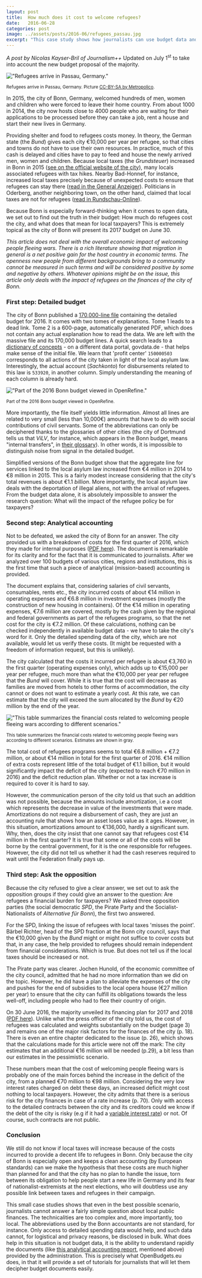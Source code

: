 ```yaml
---
layout: post
title:  How much does it cost to welcome refugees?
date:   2016-06-28
categories: post
image: ../assets/posts/2016-06/refugees_passau.jpg
excerpt: "This case study shows how journalists can use budget data and other sources of information to answer policy questions."
---
```


_A post by Nicolas Kayser-Bril of Journalism++_ Updated on July 1<sup>st</sup> to take into account the new budget proposal of the majority.

!["Refugees arrive in Passau, Germany."]({{site.baseurl}}/assets/posts/2016-06/refugees_passau.jpg)

<small>Refugees arrive in Passau, Germany. Picture [CC-BY-SA by Metropolico](https://www.flickr.com/photos/95213174@N08/23067256864/in/photolist-B9nHPf-FtKSXb-BYAjMr-EYqQaJ-FRzsnU-riWq5X-yixTHD-rY9P21-rWq48t-rY9NqS-yA4R7g-sfGhmB-yixSK6-yz7fJL-yANxuT-yANzFX-BWhHSU-rYhWA4-ykanEM-riJXgj-BYArHR-yit1pU-B9nnqQ-sfGh3a-C4zy3m-BWhQgq-C4zrY7-yz7cam-yANu4K-FTSjLp-yxKfLm-yANwjM-EYqSkW-FRznKC-EYqQXW-AgqUPG-FKGzNo-FKGvwC-FRzoyb-FRzuXd-y2RCKm-HJuWWn-HzQ3nA-HzQ1nU-BQmhF-r149HX-sgbQw1-spx1x7-qSAG5E-vhhfkH).</small>

In 2015, the city of Bonn, Germany, welcomed hundreds of men, women and children who were forced to leave their home country. From about 1000 in 2014, the city now hosts close to 4000 people who are waiting for their applications to be processed before they can take a job, rent a house and start their new lives in Germany.

Providing shelter and food to refugees costs money. In theory, the German state (the _Bund_) gives each city €10,000 per year per refugee, so that cities and towns do not have to use their own resources. In practice, much of this cash is delayed and cities have to pay to feed and house the newly arrived men, women and children. Because local taxes (the _Grundsteuer_) increased in Bonn in 2015 ([see on the official website of the city](http://archive.is/Z3qHE)), many locals associated refugees with tax hikes. Nearby Bad-Honnef, for instance, increased local taxes precisely because of unexpected costs to ensure that refugees can stay there ([read in the General Anzeiger](http://archive.is/9pCkN)). Politicians in Oderberg, another neighboring town, on the other hand, claimed that local taxes are not for refugees ([read in Rundschau-Online](http://archive.is/vjvzm)).

Because Bonn is especially forward-thinking when it comes to open data, we set out to find out the truth in their budget: How much do refugees cost the city, and what does that mean for local taxpayers? This is extremely topical as the city of Bonn will present its 2017 budget on June 30.

_This article does not deal with the overall economic impact of welcoming people fleeing wars. There is a rich literature showing that migration in general is a net positive gain for the host country in economic terms. The openness new people from different backgrounds bring to a community cannot be measured in such terms and will be considered positive by some and negative by others. Whatever opinions might be on the issue, this article only deals with the impact of refugees on the finances of the city of Bonn._

### First step: Detailed budget

The city of Bonn published a [170,000-line file](http://archive.is/E6ywD) containing the detailed budget for 2016. It comes with two tomes of explanations. Tome 1 leads to a dead link. Tome 2 is a 600-page, automatically generated PDF, which does not contain any actual explanation how to read the data. We are left with the massive file and its 170,000 budget lines. A quick search leads to a [dictionary of concepts](https://www.govdata.de/daten/-/details/haushalt-profitcenter-metadaten-bn) - on a different data portal, govdata.de - that helps make sense of the initial file. We learn that 'profit center' `150000503` corresponds to all actions of the city taken in light of the local asylum law. Interestingly, the actual account (_Sachkonto_) for disbursements related to this law is `533920`, in another column. Simply understanding the meaning of each column is already hard. 

!["Part of the 2016 Bonn budget viewed in OpenRefine."]({{site.baseurl}}/assets/posts/2016-06/openrefine.png)

<small>Part of the 2016 Bonn budget viewed in OpenRefine.</small>

More importantly, the file itself yields little information. Almost all lines are related to very small (less than 10,000€) amounts that have to do with social contributions of civil servants. Some of the abbreviations can only be deciphered thanks to the glossaries of other cities (the city of Dortmund tells us that _ViLV_, for instance, which appears in the Bonn budget, means "internal transfers", in [their glossary](https://www.dortmund.de/media/p/lokalpolitik/haushalt_2/haushalt/Glossar_Haushalt_Stadt_Dortmund.pdf)). In other words, it is impossible to distinguish noise from signal in the detailed budget.

Simplified versions of the Bonn budget show that the aggregate line for services linked to the local asylum law increased from €4 million in 2014 to €8 million in 2015. This is a fairly modest increase considering that the city's total revenues is about €1.1 _billion_. More importantly, the local asylum law deals with the deportation of illegal aliens, not with the arrival of refugees. From the budget data alone, it is absolutely impossible to answer the research question: What will the impact of the refugee policy be for taxpayers? 

### Second step: Analytical accounting

Not to be defeated, we asked the city of Bonn for an answer. The city provided us with a breakdown of costs for the first quarter of 2016, which they made for internal purposes ([PDF here]({{site.baseurl}}/assets/posts/2016-06/bonn_fluechtlinge.pdf)). The document is remarkable for its clarity and for the fact that it is communicated to journalists. After we analyzed over 100 budgets of various cities, regions and institutions, this is the first time that such a piece of analytical (mission-based) accounting is provided.

The document explains that, considering salaries of civil servants, consumables, rents etc., the city incurred costs of about €14 million in operating expenses and €6.8 million in investment expenses (mostly the construction of new housing in containers). Of the €14 million in operating expenses, €7.6 million are covered, mostly by the cash given by the regional and federal governments as part of the refugees programs, so that the net cost for the city is €7.2 million. Of these calculations, nothing can be checked independently in available budget data - we have to take the city's word for it. Only the detailed spending data of the city, which are not available, would let us verify these costs. (It might be requested with a freedom of information request, but this is unlikely).

The city calculated that the costs it incurred per refugee is about €3,760 in the first quarter (operating expenses only), which adds up to €15,000 per year per refugee, much more than what the €10,000 per year per refugee that the _Bund_ will cover. While it is true that the cost will decrease as families are moved from hotels to other forms of accommodation, the city cannot or does not want to estimate a yearly cost. At this rate, we can estimate that the city will exceed the sum allocated by the _Bund_ by €20 million by the end of the year.

!["This table summarizes the financial costs related to welcoming people fleeing wars according to different scenarios."]({{site.baseurl}}/assets/posts/2016-06/bonn_table.png)

<small>This table summarizes the financial costs related to welcoming people fleeing wars according to different scenarios. Estimates are shown in gray.</small>

The total cost of refugees programs seems to total €6.8 million + €7.2 million, or about €14 million in total for the first quarter of 2016. €14 million of extra costs represent little of the total budget of €1.1 billion, but it would significantly impact the deficit of the city (expected to reach €70 million in 2016) and the deficit reduction plan. Whether or not a tax increase is required to cover it is hard to say.

However, the communication person of the city told us that such an addition was not possible, because the amounts include amortization, i.e a cost which represents the decrease in value of the investments that were made. Amortizations do not require a disbursement of cash, they are just an accounting rule that shows how an asset loses value as it ages. However, in this situation, amortizations amount to €136,000, hardly a significant sum. Why, then, does the city insist that one cannot say that refugees cost €14 million in the first quarter? It is true that some or all of the costs will be borne by the central government, for it is the one responsible for refugees. However, the city did not tell us whether it had the cash reserves required to wait until the Federation finally pays up.

### Third step: Ask the opposition

Because the city refused to give a clear answer, we set out to ask the opposition groups if they could give an answer to the question: Are refugees a financial burden for taxpayers? We asked three opposition parties (the social democratic _SPD_, the Pirate Party and the Socialist-Nationalists of _Alternative für Bonn_), the first two answered.

For the SPD, linking the issue of refugees with local taxes 'misses the point'. Bärbel Richter, head of the SPD fraction at the Bonn city council, says that the €10,000 given by the _Bund_ might or might not suffice to cover costs but that, in any case, the help provided to refugees should remain independent from financial considerations. Which is true. But does not tell us if the local taxes should be increased or not.

The Pirate party was clearer. Jochen Hunold, of the economic committee of the city council, admitted that he had no more information than we did on the topic. However, he did have a plan to alleviate the expenses of the city and pushes for the end of subsidies to the local opera house (€27 million per year) to ensure that the city can fulfill its obligations towards the less well-off, including people who had to flee their country of origin.

On 30 June 2016, the majority unveiled its financing plan for 2017 and 2018 ([PDF here](http://www.bonn.de/rat_verwaltung_buergerdienste/aktuelles/haushalt/index.html?lang=de&download=M3wBUQCu%2F8ulmKDu36WenojQ1NTTjaXZnqWfVpzLhmfhnapmmc7Zi6rZnqCkkIR5fX59bKbXrZ2lhtTN34al3p6YrY7P1oah162apo3X1cjYh2%2BhoJRn6w%3D%3D)). Unlike what the press officer of the city told us, the cost of refugees was calculated and weights substantially on the budget (page 3) and remains one of the major risk factors for the finances of the city (p. 18). There is even an entire chapter dedicated to the issue (p. 26), which shows that the calculations made for this article were not off the mark: The city estimates that an additional €16 million will be needed (p.29), a bit less than our estimates in the pessimistic scenario. 

These numbers mean that the cost of welcoming people fleeing wars is probably one of the main forces behind the increase in the deficit of the city, from a planned €70 million to €98 million. Considering the very low interest rates charged on debt these days, an increased deficit might cost nothing to local taxpayers. However, the city admits that there is a serious risk for the city finances in case of a rate increase (p. 70). Only with access to the detailed contracts between the city and its creditors could we know if the debt of the city is risky (e.g if it had a [variable interest rate](http://www.creditcards.com/glossary/term-variable-interest-rate.php)) or not. Of course, such contracts are not public. 

### Conclusion

We still do not know if local taxes will increase because of the costs incurred to provide a decent life to refugees in Bonn. Only because the city of Bonn is especially open and keeps a clean accounting (by European standards) can we make the hypothesis that these costs are much higher than planned for and that the city has no plan to handle the issue, torn between its obligation to help people start a new life in Germany and its fear of nationalist-extremists at the next elections, who will doubtless use any possible link between taxes and refugees in their campaign.

This small case studies shows that even in the best possible scenario, journalists cannot answer a fairly simple question about local public finances. The technicalities are too complex and, more importantly, too local. The abbreviations used by the Bonn accountants are not standard, for instance. Only access to detailed spending data would help, and such data cannot, for logistical and privacy reasons, be disclosed in bulk. What does help in this situation is not budget data, it is the ability to understand rapidly the documents (like [this analytical accounting report]({{site.baseurl}}/assets/posts/2016-06/bonn_fluechtlinge.pdf), mentioned above) provided by the administration. This is precisely what OpenBudgets.eu does, in that it will provide a set of tutorials for journalists that will let them decipher budget documents easily.